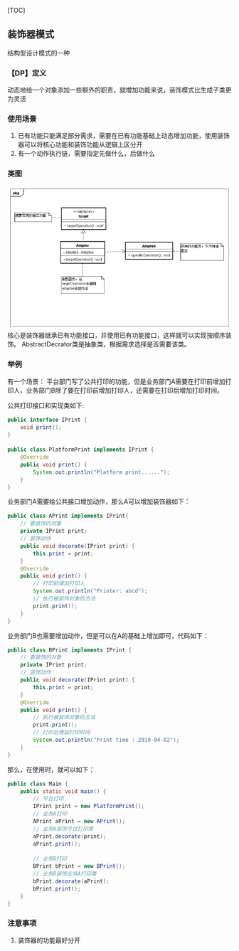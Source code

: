 [TOC]
## 装饰器模式
结构型设计模式的一种

### 【DP】定义
动态地给一个对象添加一些额外的职责，就增加功能来说，装饰模式比生成子类更为灵活

### 使用场景
1. 已有功能只能满足部分需求，需要在已有功能基础上动态增加功能，使用装饰器可以将核心功能和装饰功能从逻辑上区分开
2. 有一个动作执行链，需要指定先做什么，后做什么

### 类图
![装饰器模式类图](https://github.com/tengyuanjack/Blogs/blob/master/attachments/graphs/design-pattern/%E9%80%82%E9%85%8D%E5%99%A8%E6%A8%A1%E5%BC%8F.png)
核心是装饰器继承已有功能接口，并使用已有功能接口，这样就可以实现按顺序装饰。
AbstractDecrator类是抽象类，根据需求选择是否需要该类。
### 举例
有一个场景： 平台部门写了公共打印的功能，但是业务部门A需要在打印前增加打印人，业务部门B除了要在打印前增加打印人，还需要在打印后增加打印时间。

公共打印接口和实现类如下:
```Java
public interface IPrint {
    void print();
}

public class PlatformPrint implements IPrint {
    @Override
    public void print() {
        System.out.println("Platform print......");
    }
}
```
业务部门A需要给公共接口增加动作，那么A可以增加装饰器如下：
```Java
public class APrint implements IPrint{
    // 要装饰的对象
    private IPrint print;
    // 装饰动作
    public void decorate(IPrint print) {
        this.print = print;
    }
    @Override
    public void print() {
        // 打印前增加打印人
        System.out.println("Printer: abcd");
        // 执行被装饰对象的方法
        print.print();
    }
}
```
业务部门B也需要增加动作，但是可以在A的基础上增加即可，代码如下：
```Java
public class BPrint implements IPrint {
    // 要装饰的对象
    private IPrint print;
    // 装饰动作
    public void decorate(IPrint print) {
        this.print = print;
    }
    @Override
    public void print() {        
        // 执行被装饰对象的方法
        print.print();
        // 打印后增加打印时间
        System.out.println("Print time : 2019-04-02");
    }
}
```
那么，在使用时，就可以如下：
```Java
public class Main {
    public static void main() {
        // 平台打印
        IPrint print = new PlatformPrint();
        // 业务A打印
        APrint aPrint = new APrint();
        // 业务A装饰平台打印类
        aPrint.decorate(print);
        aPrint.print();

        // 业务B打印
        BPrint bPrint = new BPrint();
        // 业务B装饰业务A打印类
        bPrint.decorate(aPrint);
        bPrint.print();
    }
}
```
### 注意事项
1. 装饰器的功能最好分开
